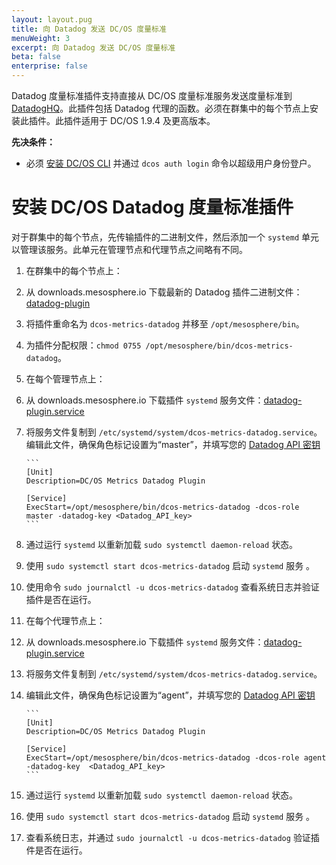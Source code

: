 ```yaml
---
layout: layout.pug
title: 向 Datadog 发送 DC/OS 度量标准
menuWeight: 3
excerpt: 向 Datadog 发送 DC/OS 度量标准
beta: false
enterprise: false
---
```

<!-- The source repo for this topic is https://github.com/dcos/dcos-docs-site -->


Datadog 度量标准插件支持直接从 DC/OS 度量标准服务发送度量标准到 [DatadogHQ](https://www.datadoghq.com/)。此插件包括 Datadog 代理的函数。必须在群集中的每个节点上安装此插件。此插件适用于 DC/OS 1.9.4 及更高版本。

**先决条件：**

- 必须 [安装 DC/OS CLI](/cn/1.11/cli/install/) 并通过 `dcos auth login` 命令以超级用户身份登户。

# 安装 DC/OS Datadog 度量标准插件

对于群集中的每个节点，先传输插件的二进制文件，然后添加一个 `systemd` 单元以管理该服务。此单元在管理节点和代理节点之间略有不同。

1. 在群集中的每个节点上：

 1. 从 downloads.mesosphere.io 下载最新的 Datadog 插件二进制文件：[datadog-plugin](https://downloads.mesosphere.io/dcos-metrics/plugins/datadog)
 1. 将插件重命名为 `dcos-metrics-datadog` 并移至 `/opt/mesosphere/bin`。
 1. 为插件分配权限：`chmod 0755 /opt/mesosphere/bin/dcos-metrics-datadog`。

1. 在每个管理节点上：
 1. 从 downloads.mesosphere.io 下载插件 `systemd` 服务文件：[datadog-plugin.service](https://downloads.mesosphere.io/dcos-metrics/plugins/datadog.service)
 1. 将服务文件复制到 `/etc/systemd/system/dcos-metrics-datadog.service`。编辑此文件，确保角色标记设置为“master”，并填写您的 [Datadog API 密钥](https://app.datadoghq.com/account/settings#api)

        ```
        [Unit]
        Description=DC/OS Metrics Datadog Plugin

        [Service]
        ExecStart=/opt/mesosphere/bin/dcos-metrics-datadog -dcos-role master -datadog-key <Datadog_API_key>
        ```

 2. 通过运行 `systemd` 以重新加载 `sudo systemctl daemon-reload` 状态。
 3. 使用 `sudo systemctl start dcos-metrics-datadog` 启动 `systemd` 服务 。
 4. 使用命令 `sudo journalctl -u dcos-metrics-datadog` 查看系统日志并验证插件是否在运行。

1. 在每个代理节点上：
 1. 从 downloads.mesosphere.io 下载插件 `systemd` 服务文件：[datadog-plugin.service](https://downloads.mesosphere.io/dcos-metrics/plugins/datadog.service)
 1. 将服务文件复制到 `/etc/systemd/system/dcos-metrics-datadog.service`。
 1. 编辑此文件，确保角色标记设置为“agent”，并填写您的 [Datadog API 密钥](https://app.datadoghq.com/account/settings#api)

        ```
        [Unit]
        Description=DC/OS Metrics Datadog Plugin

        [Service]
        ExecStart=/opt/mesosphere/bin/dcos-metrics-datadog -dcos-role agent -datadog-key  <Datadog_API_key>
        ```

 3. 通过运行 `systemd` 以重新加载 `sudo systemctl daemon-reload` 状态。
 4. 使用 `sudo systemctl start dcos-metrics-datadog` 启动 `systemd` 服务 。
 5. 查看系统日志，并通过 `sudo journalctl -u dcos-metrics-datadog` 验证插件是否在运行。
